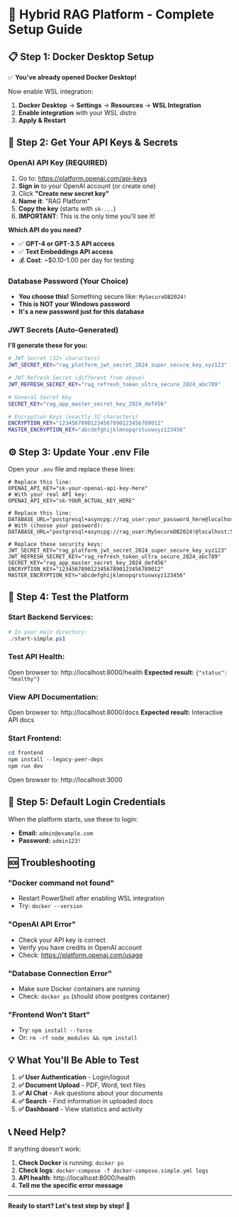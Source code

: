 # 🚀 Hybrid RAG Platform - Complete Setup Guide

## 📋 **Step 1: Docker Desktop Setup**

✅ **You've already opened Docker Desktop!**

Now enable WSL integration:
1. **Docker Desktop** → **Settings** → **Resources** → **WSL Integration**
2. **Enable integration** with your WSL distro
3. **Apply & Restart**

## 🔑 **Step 2: Get Your API Keys & Secrets**

### **OpenAI API Key** (REQUIRED)
1. Go to: https://platform.openai.com/api-keys
2. **Sign in** to your OpenAI account (or create one)
3. Click **"Create new secret key"**
4. **Name it**: "RAG Platform"
5. **Copy the key** (starts with `sk-...`)
6. **IMPORTANT**: This is the only time you'll see it!

**Which API do you need?**
- ✅ **GPT-4 or GPT-3.5 API access**
- ✅ **Text Embeddings API access**
- 💰 **Cost**: ~$0.10-1.00 per day for testing

### **Database Password** (Your Choice)
- **You choose this!** Something secure like: `MySecureDB2024!`
- **This is NOT your Windows password**
- **It's a new password just for this database**

### **JWT Secrets** (Auto-Generated)
**I'll generate these for you:**

```bash
# JWT Secret (32+ characters)
JWT_SECRET_KEY="rag_platform_jwt_secret_2024_super_secure_key_xyz123"

# JWT Refresh Secret (different from above)
JWT_REFRESH_SECRET_KEY="rag_refresh_token_ultra_secure_2024_abc789"

# General Secret Key
SECRET_KEY="rag_app_master_secret_key_2024_def456"

# Encryption Keys (exactly 32 characters)
ENCRYPTION_KEY="12345678901234567890123456789012"
MASTER_ENCRYPTION_KEY="abcdefghijklmnopqrstuvwxyz123456"
```

## ⚙️ **Step 3: Update Your .env File**

Open your `.env` file and replace these lines:

```env
# Replace this line:
OPENAI_API_KEY="sk-your-openai-api-key-here"
# With your real API key:
OPENAI_API_KEY="sk-YOUR_ACTUAL_KEY_HERE"

# Replace this line:
DATABASE_URL="postgresql+asyncpg://rag_user:your_password_here@localhost:5432/rag_platform"
# With (choose your password):
DATABASE_URL="postgresql+asyncpg://rag_user:MySecureDB2024!@localhost:5432/rag_platform"

# Replace these security keys:
JWT_SECRET_KEY="rag_platform_jwt_secret_2024_super_secure_key_xyz123"
JWT_REFRESH_SECRET_KEY="rag_refresh_token_ultra_secure_2024_abc789"
SECRET_KEY="rag_app_master_secret_key_2024_def456"
ENCRYPTION_KEY="12345678901234567890123456789012"
MASTER_ENCRYPTION_KEY="abcdefghijklmnopqrstuvwxyz123456"
```

## 🧪 **Step 4: Test the Platform**

### **Start Backend Services:**
```powershell
# In your main directory:
./start-simple.ps1
```

### **Test API Health:**
Open browser to: http://localhost:8000/health
**Expected result:** `{"status": "healthy"}`

### **View API Documentation:**
Open browser to: http://localhost:8000/docs
**Expected result:** Interactive API docs

### **Start Frontend:**
```powershell
cd frontend
npm install --legacy-peer-deps
npm run dev
```

Open browser to: http://localhost:3000

## 🔧 **Step 5: Default Login Credentials**

When the platform starts, use these to login:
- **Email:** `admin@example.com`
- **Password:** `admin123!`

## 🆘 **Troubleshooting**

### **"Docker command not found"**
- Restart PowerShell after enabling WSL integration
- Try: `docker --version`

### **"OpenAI API Error"**
- Check your API key is correct
- Verify you have credits in OpenAI account
- Check: https://platform.openai.com/usage

### **"Database Connection Error"**
- Make sure Docker containers are running
- Check: `docker ps` (should show postgres container)

### **"Frontend Won't Start"**
- Try: `npm install --force`
- Or: `rm -rf node_modules && npm install`

## 💡 **What You'll Be Able to Test**

1. **✅ User Authentication** - Login/logout
2. **✅ Document Upload** - PDF, Word, text files
3. **✅ AI Chat** - Ask questions about your documents
4. **✅ Search** - Find information in uploaded docs
5. **✅ Dashboard** - View statistics and activity

## 📞 **Need Help?**

If anything doesn't work:
1. **Check Docker** is running: `docker ps`
2. **Check logs**: `docker-compose -f docker-compose.simple.yml logs`
3. **API health**: http://localhost:8000/health
4. **Tell me the specific error message**

---

**Ready to start? Let's test step by step!** 🚀